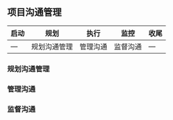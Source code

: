 ## 项目沟通管理

| 启动 | 规划 | 执行 | 监控 | 收尾 |
| -- | -- | -- | -- | -- |
| — | 规划沟通管理 | 管理沟通 | 监督沟通 | — |


### 规划沟通管理
### 管理沟通
### 监督沟通